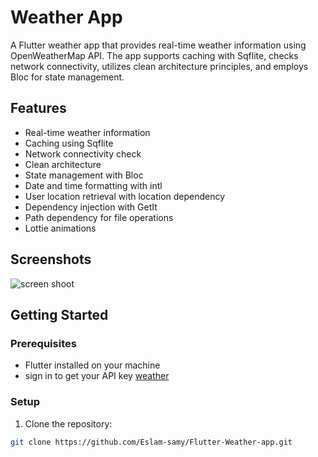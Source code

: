 # Weather App

A Flutter weather app that provides real-time weather information using OpenWeatherMap API. The app supports caching with Sqflite, checks network connectivity, utilizes clean architecture principles, and employs Bloc for state management.

## Features

- Real-time weather information
- Caching using Sqflite
- Network connectivity check
- Clean architecture
- State management with Bloc
- Date and time formatting with intl
- User location retrieval with location dependency
- Dependency injection with GetIt
- Path dependency for file operations
- Lottie animations

## Screenshots
![screen shoot](https://github.com/Eslam-samy/Flutter-Weather-app/assets/62740501/4ca0acc4-856b-4cbc-80f4-49dbeeeb7c8c)


## Getting Started

### Prerequisites

- Flutter installed on your machine
- sign in to get your API key [weather](https://docs.tomorrow.io/reference/weather-data-layers)

### Setup

1. Clone the repository:

```bash
git clone https://github.com/Eslam-samy/Flutter-Weather-app.git
